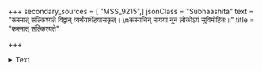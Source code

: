 +++
secondary_sources = [ "MSS_9215",]
jsonClass = "Subhaashita"
text = "कस्मात् संल्किश्यते विद्वान् व्यर्थयार्थेहयासकृत्।  \nकस्यचिन् मायया नूनं लोकोऽयं सुविमोहितः॥"
title = "कस्मात् संल्किश्यते"

+++

<details><summary>Text</summary>

कस्मात् संल्किश्यते विद्वान् व्यर्थयार्थेहयासकृत्।  
कस्यचिन् मायया नूनं लोकोऽयं सुविमोहितः॥
</details>
